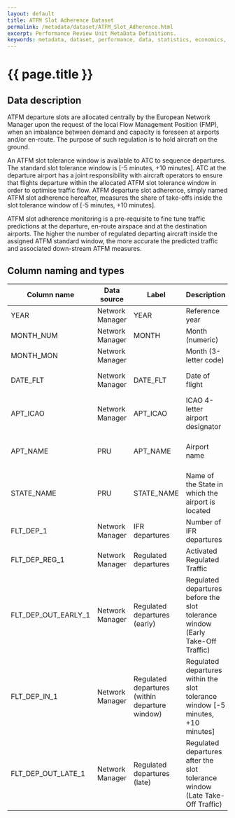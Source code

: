 ```yaml
---
layout: default
title: ATFM Slot Adherence Dataset
permalink: /metadata/dataset/ATFM_Slot_Adherence.html
excerpt: Performance Review Unit MetaData Definitions.
keywords: metadata, dataset, performance, data, statistics, economics, air transport, flights, europe, cost efficiency
---
```

# {{ page.title }}

## Data description

ATFM departure slots are allocated centrally by the European Network Manager upon the request of the local
Flow Management Position (FMP), when an imbalance between demand and capacity is foreseen at airports and/or
en-route. The purpose of such regulation is to hold aircraft on the ground.

An ATFM slot tolerance window is available to ATC to sequence departures.
The standard slot tolerance window is [-5 minutes, +10 minutes].
ATC at the departure airport has a joint responsibility with aircraft operators to ensure that flights departure
within the allocated ATFM slot tolerance window in order to optimise traffic flow. ATFM departure slot adherence,
simply named ATFM slot adherence hereafter, measures the share of take-offs inside the slot tolerance window of
[-5 minutes, +10 minutes].

ATFM slot adherence monitoring is a pre-requisite to fine tune traffic predictions at the departure,
en-route airspace and at the destination airports.
The higher the number of regulated departing aircraft inside the assigned ATFM standard window,
the more accurate the predicted traffic and associated down-stream ATFM measures.


## Column naming and types

| Column name         | Data source     | Label                                          |  Description                                                                    | Example                  |
|---------------------|-----------------|------------------------------------------------|---------------------------------------------------------------------------------|--------------------------|
| YEAR                | Network Manager | YEAR                                           | Reference year                                                                  | 2015                     |
| MONTH_NUM           | Network Manager | MONTH                                          | Month (numeric)                                                                 | 5                        |
| MONTH_MON           | Network Manager |                                                | Month (3-letter code)                                                           | MAY                      |
| DATE_FLT            | Network Manager | DATE_FLT                                       | Date of flight                                                                  | 31-May-2015              |
| APT_ICAO            | Network Manager | APT_ICAO                                       | ICAO 4-letter airport designator                                                | LFPG                     |
| APT_NAME            | PRU             | APT_NAME                                       | Airport name                                                                    | Paris/ Charles de Gaulle |
| STATE_NAME          | PRU             | STATE_NAME                                     | Name of the State in which the airport is located                               | France                   |
| FLT_DEP_1           | Network Manager | IFR departures                                 | Number of IFR departures                                                        | 670                      |
| FLT_DEP_REG_1       | Network Manager | Regulated departures                           | Activated Regulated Traffic                                                     | 155                      |
| FLT_DEP_OUT_EARLY_1 | Network Manager | Regulated departures (early)                   | Regulated departures before the slot tolerance window (Early Take-Off Traffic)  | 7                        |
| FLT_DEP_IN_1        | Network Manager | Regulated departures (within departure window) | Regulated departures within the slot tolerance window [-5 minutes, +10 minutes] | 140                      |
| FLT_DEP_OUT_LATE_1  | Network Manager | Regulated departures (late)                    | Regulated departures after the slot tolerance window (Late Take-Off Traffic)    | 8                        |                               | 0          |
